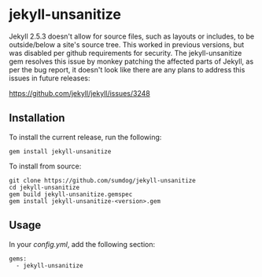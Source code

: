 jekyll-unsanitize
=================

Jekyll 2.5.3 doesn't allow for source files, such as layouts or includes, to be outside/below a site's source tree. This worked in previous versions, but was disabled per github requirements for security. The jekyll-unsanitize gem resolves this issue by monkey patching the affected parts of Jekyll, as per the bug report, it doesn't look like there are any plans to address this issues in future releases:

https://github.com/jekyll/jekyll/issues/3248

Installation
------------

To install the current release, run the following:

    gem install jekyll-unsanitize

To install from source:

    git clone https://github.com/sumdog/jekyll-unsanitize
    cd jekyll-unsanitize
    gem build jekyll-unsanitize.gemspec
    gem install jekyll-unsanitize-<version>.gem

Usage
-----

In your _config.yml_, add the following section:

    gems: 
      - jekyll-unsanitize
